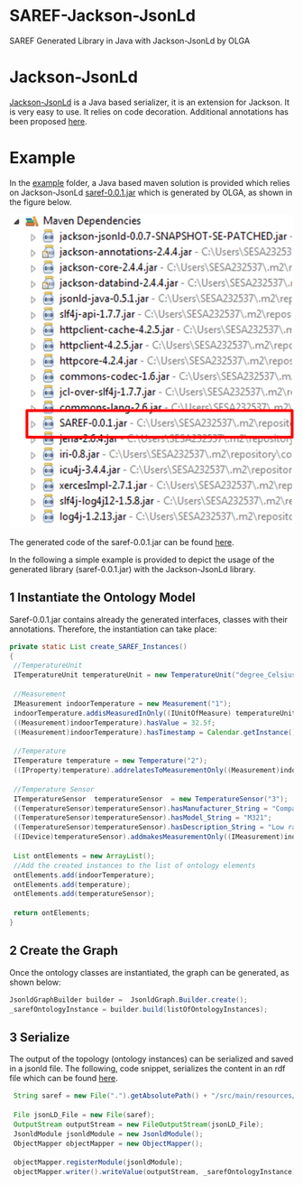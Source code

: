 # SAREF-Jackson-JsonLd
SAREF Generated Library in Java with Jackson-JsonLd by OLGA 

# Jackson-JsonLd

[Jackson-JsonLd](https://github.com/io-informatics/jackson-jsonld) is a Java based serializer, it is an extension for Jackson. It is very easy to use. It relies on code decoration. Additional annotations has been proposed [here](https://github.com/charbull/jackson-jsonld).

# Example
In the [example](./example/) folder, a Java based maven solution is provided which relies on Jackson-JsonLd [saref-0.0.1.jar](./jar/) which is generated by OLGA, as shown in the figure below.

![](./figures/dependencies.png)

The generated code of the saref-0.0.1.jar can be found [here](./generatedCode/).

In the following a simple example is provided to depict the usage of the generated library (saref-0.0.1.jar) with the Jackson-JsonLd library.

## 1 Instantiate the Ontology Model
Saref-0.0.1.jar contains already the generated interfaces, classes with their annotations. Therefore, the instantiation can take place:

```Java
private static List create_SAREF_Instances()
{
 //TemperatureUnit
 ITemperatureUnit temperatureUnit = new TemperatureUnit("degree_Celsius");

 //Measurement
 IMeasurement indoorTemperature = new Measurement("1");
 indoorTemperature.addisMeasuredInOnly((IUnitOfMeasure) temperatureUnit);
 ((Measurement)indoorTemperature).hasValue = 32.5f;
 ((Measurement)indoorTemperature).hasTimestamp = Calendar.getInstance();
        
 //Temperature
 ITemperature temperature = new Temperature("2");
 ((IProperty)temperature).addrelatesToMeasurementOnly((Measurement)indoorTemperature);
        
 //Temperature Sensor
 ITemperatureSensor  temperatureSensor  = new TemperatureSensor("3");
 ((TemperatureSensor)temperatureSensor).hasManufacturer_String = "CompanyA";
 ((TemperatureSensor)temperatureSensor).hasModel_String = "M321";
 ((TemperatureSensor)temperatureSensor).hasDescription_String = "Low range Zigee temperature sensor";
 ((IDevice)temperatureSensor).addmakesMeasurementOnly((IMeasurement)indoorTemperature);
        
 List ontElements = new ArrayList();
 //Add the created instances to the list of ontology elements
 ontElements.add(indoorTemperature);
 ontElements.add(temperature);
 ontElements.add(temperatureSensor);
 
 return ontElements;
}
```

## 2 Create the Graph 
Once the ontology classes are instantiated, the graph can be generated, as shown below:
```Java
JsonldGraphBuilder builder =  JsonldGraph.Builder.create();
_sarefOntologyInstance = builder.build(listOfOntologyInstances);
```

## 3 Serialize
The output of the topology (ontology instances) can be serialized and saved in a jsonld file. The following, code snippet, serializes the content in an rdf file which can be found [here](./generatedOntologyInstance/).
```Java
 String saref = new File(".").getAbsolutePath() + "/src/main/resources/saref.json";
         
 File jsonLD_File = new File(saref);
 OutputStream outputStream = new FileOutputStream(jsonLD_File);
 JsonldModule jsonldModule = new JsonldModule();
 ObjectMapper objectMapper = new ObjectMapper();

 objectMapper.registerModule(jsonldModule);
 objectMapper.writer().writeValue(outputStream, _sarefOntologyInstance);
```





 


